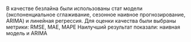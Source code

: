 В качестве безлайна были использованы стат модели (экспоненциальное сглаживание, сезонное наивное прогнозирование, ARIMA) и линейная регрессия.
Для оценки качества были выбраны метрики: RMSE, MAE, MAPE
Наилучший результат показали: наивная модель и ARIMA

